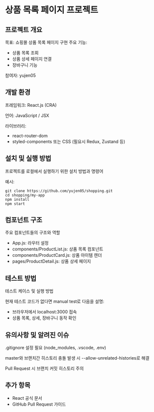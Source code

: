 # 상품 목록 페이지 프로젝트

## 프로젝트 개요

목표: 쇼핑몰 상품 목록 페이지 구현
주요 기능:
 - 상품 목록 조회
 - 상품 상세 페이지 연결
 - 장바구니 기능

참여자: yujen05


## 개발 환경

프레임워크: React.js (CRA)

언어: JavaScript / JSX

라이브러리:

 - react-router-dom
 - styled-components 또는 CSS
   (필요시 Redux, Zustand 등)

## 설치 및 실행 방법

프로젝트를 로컬에서 실행하기 위한 설치 방법과 명령어

예시:
```
git clone https://github.com/yujen05/shopping.git
cd shopping/my-app
npm install
npm start
```

## 컴포넌트 구조

주요 컴포넌트들의 구조와 역할

- App.js: 라우터 설정
- components/ProductList.js: 상품 목록 컴포넌트
- components/ProductCard.js: 상품 아이템 렌더
- pages/ProductDetail.js: 상품 상세 페이지

## 테스트 방법

테스트 케이스 및 실행 방법

현재 테스트 코드가 없다면 manual test로 다음을 설명:

 - 브라우저에서 localhost:3000 접속
 - 상품 목록, 상세, 장바구니 동작 확인


## 유의사항 및 알려진 이슈

.gitignore 설정 필요 (node_modules, .vscode, .env)

master와 브랜치간 히스토리 충돌 발생 시 --allow-unrelated-histories로 해결

Pull Request 시 브랜치 커밋 히스토리 주의

## 추가 항목

- React 공식 문서
- GitHub Pull Request 가이드
